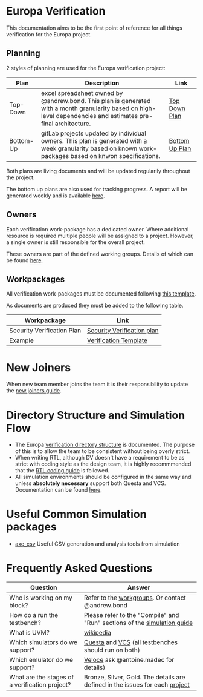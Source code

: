 # Europa Verification

This documentation aims to be the first point of reference for all things verification for the Europa project.

## Planning

2 styles of planning are used for the Europa verification project:

| Plan | Description | Link |
| ---- | ----------- | ---- |
| Top-Down | excel spreadsheet owned by @andrew.bond. This plan is generated with a month granularity based on high-level dependencies and estimates pre-final architecture.| [Top Down Plan](https://axeleraai.sharepoint.com/::x::/r/sites/AXELERAAI-ResearchandDevelopment/Gedeelde%20documenten/Research%20and%20Development/hw/projects/europa/verification/planning/Europa%20Verif%20Plan.xlsx?d=w42c7decdaba64a8097d2ad14d2e84189&csf=1&web=1&e=OQfC7O) |
| Bottom-Up | gitLab projects updated by individual owners. This plan is generated with a week granularity based on known work-packages based on knwon specifications. | [Bottom Up Plan](https://git.axelera.ai/ai-dv-team/dv-europa-planning) |

Both plans are living documents and will be updated regularily throughout the project.

The bottom up plans are also used for tracking progress. A report will be generated weekly and is available [here](https://git.axelera.ai/ai-dv-team/dv-europa-planning/reports/-/blob/main/report.md?ref_type=heads).

## Owners

Each verification work-package has a dedicated owner. Where additional resource is required multiple people will be assigned to a project. However, a single owner is still responsible for the overall project.

These owners are part of the defined working groups. Details of which can be found [here](https://axeleraai-my.sharepoint.com/:x:/g/personal/jonathan_ferguson_axelera_ai/EW4vctIZVrZGjvLqKaYzYskBB8NiyfiwEXEeB8mNXmrc-A?e=Dca1vy&wdLOR=cF583FD92-4A29-0548-A6DC-34536EB4993A).

## Workpackages

All verification work-packages must be documented following [this template](./work_package_template.md).

As documents are produced they must be added to the following table.

| Workpackage | Link |
| ----------- | ---- |
| Security Verification Plan   | [Security Verification plan](security_verif_plan.md) |
| Example     | [Verification Template](work_package_template.md) |

# New Joiners

When new team member joins the team it is their responsibility to update the [new joiners guide](./new_joiners_guide.md).

# Directory Structure and Simulation Flow

- The Europa [verification directory structure](dv_directory_structure.md) is documented. The purpose of this is to allow the team to be consistent without being overly strict.
- When writing RTL, although DV doesn't have a requirement to be as strict with coding style as the design team, it is highly recommmended that the [RTL coding guide](../flow_docs/guides/europa_rtl_style_guide.md) is followed.
- All simulation environments should be configured in the same way and unless **absolutely necessary** support both Questa and VCS. Documentation can be found [here](../flow_docs/flows/simulation.md).

# Useful Common Simulation packages
- [axe_csv](./axe_csv.md) Useful CSV generation and analysis tools from simulation

# Frequently Asked Questions

| Question | Answer |
| -------- | ------ |
| Who is working on my block? | Refer to the [workgroups](https://axeleraai-my.sharepoint.com/:x:/g/personal/jonathan_ferguson_axelera_ai/EW4vctIZVrZGjvLqKaYzYskBB8NiyfiwEXEeB8mNXmrc-A?e=Dca1vy&wdLOR=cF583FD92-4A29-0548-A6DC-34536EB4993A). Or contact @andrew.bond |
| How do a run the testbench? | Please refer to the "Compile" and "Run" sections of the [simulation guide](../flow_docs/flows/simulation.md) |
| What is UVM? | [wikipedia](https://en.wikipedia.org/wiki/Universal_Verification_Methodology) |
| Which simulators do we support? | [Questa](https://eda.sw.siemens.com/en-US/ic/questa/simulation/advanced-simulator/) and [VCS](https://www.synopsys.com/verification/simulation/vcs.html) (all testbenches should run on both) |
| Which emulator do we support? | [Veloce](https://eda.sw.siemens.com/en-US/ic/veloce/) ask @antoine.madec for details) |
| What are the stages of a verification project? | Bronze, Silver, Gold. The details are defined in the issues for each [project](https://git.axelera.ai/ai-dv-team/dv-europa-planning) |


